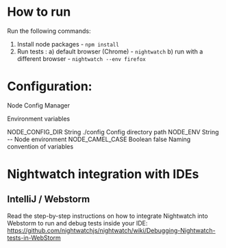 # How to run

Run the following commands:

1. Install node packages - `npm install`
2. Run tests :
   a) default browser (Chrome) - `nightwatch`
   b) run with a different browser - `nightwatch --env firefox`

# Configuration:

Node Config Manager

Environment variables

NODE_CONFIG_DIR String ./config Config directory path
NODE_ENV String -- Node environment
NODE_CAMEL_CASE Boolean false Naming convention of variables

# Nightwatch integration with IDEs

## IntelliJ / Webstorm

Read the step-by-step instructions on how to integrate Nightwatch into Webstorm to run and debug tests inside your IDE:
https://github.com/nightwatchjs/nightwatch/wiki/Debugging-Nightwatch-tests-in-WebStorm

